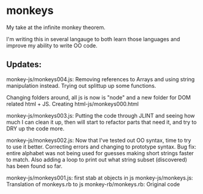 # monkeys
My take at the infinite monkey theorem.

I'm writing this in several langauge to both learn those languages and improve my ability to write OO code.

Updates:
----
monkey-js/monkeys004.js:
Removing references to Arrays and using string manipulation instead. Trying out splittup up some functions.

Changing folders around, all js is now is "node" and a new folder for DOM related html + JS.
Creating html-js/monkeys000.html

monkey-js/monkeys003.js:
Putting the code through JLINT and seeing how much I can clean it up, then will start to refactor parts that need it, and try to DRY up the code more.

monkey-js/monkeys002.js:
Now that I've tested out OO syntax, time to try to use it better. Correcting errors and changing to prototype syntax. Bug fix: entire alphabet was not being used for guesses making short strings faster to match. Also adding a loop to print out what string subset (discovered) has been found so far. 


monkey-js/monkeys001.js: first stab at objects in js
monkey-js/monkeys.js: Translation of monkeys.rb to js
monkey-rb/monkeys.rb: Original code
